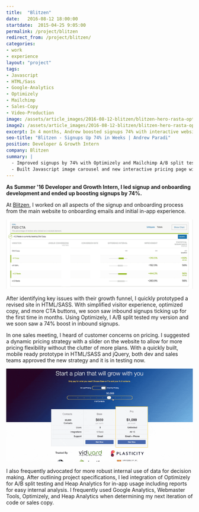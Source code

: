 ```yaml
---
title:  "Blitzen"
date:   2016-08-12 18:00:00
startdate:  2015-04-25 9:05:00
permalink: /project/blitzen
redirect_from: /project/blitzen/
categories:
- work
- experience
layout: "project"
tags:
- Javascript
- HTML/Sass
- Google-Analytics
- Optimizely
- Mailchimp
- Sales-Copy
- Video-Production
image: /assets/article_images/2016-08-12-blitzen/blitzen-hero-rasta-optimizelyc.png
image2: /assets/article_images/2016-08-12-blitzen/blitzen-hero-rasta-optimizely-1000c.png
excerpt: In 4 months, Andrew boosted signups 74% with interactive website elements and steller split test beating sales copy.
seo-title: "Blitzen - Signups Up 74% in Weeks | Andrew Paradi"
position: Developer & Growth Intern
company: Blitzen
summary: |
  - Improved signups by 74% with Optimizely and Mailchimp A/B split test campaigns
  - Built Javascript image carousel and new interactive pricing page with jQuery
---
```


**As Summer '16 Developer and Growth Intern, I led signup and onboarding development and ended up boosting signups by 74%.**

At [Blitzen](https://blitzen.com), I worked on all aspects of the signup and onboarding process from the main website to onboarding emails and initial in-app experience.

![Optimizely A/B Split Tests on all CTA signup buttons on feature sections.](/assets/article_images/2016-08-12-blitzen/optimizely-f123ctac.png)

After identifying key issues with their growth funnel, I quickly prototyped a revised site in HTML/SASS. With simplified visitor experience, optimized copy, and more CTA buttons, we soon saw inbound signups ticking up for the first time in months. Using Optimizely, I A/B split tested my version and we soon saw a 74% boost in inbound signups.

In one sales meeting, I heard of customer concerns on pricing. I suggested a dynamic pricing strategy with a slider on the website to allow for more pricing flexibility without the clutter of more plans. With a quickly built, mobile ready prototype in HTML/SASS and jQuery, both dev and sales teams approved the new strategy and it is in testing now.

![Dynamic pricing slider, from 4 old plans to a simplified UX for 2 base plans and 20 total options.](/assets/article_images/2016-08-12-blitzen/blitzen-pricing.gif)

I also frequently advocated for more robust internal use of data for decision making. After outlining project specifications, I led integration of Optimizely for A/B split testing and Heap Analytics for in-app usage including reports for easy internal analysis. I frequently used Google Analytics, Webmaster Tools, Optimizely, and Heap Analytics when determining my next iteration of code or sales copy.
